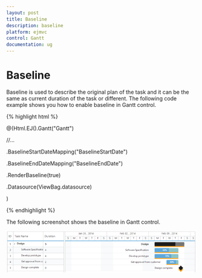 ```yaml
---
layout: post
title: Baseline
description: baseline
platform: ejmvc
control: Gantt
documentation: ug
---
```


# Baseline

Baseline is used to describe the original plan of the task and it can be the same as current duration of the task or different. The following code example shows you how to enable baseline in Gantt control.





{% highlight html %}



@(Html.EJ().Gantt("Gantt")

//...

.BaselineStartDateMapping("BaselineStartDate")

.BaselineEndDateMapping("BaselineEndDate")

.RenderBaseline(true)

.Datasource(ViewBag.datasource)

)



{% endhighlight %}





The following screenshot shows the baseline in Gantt control.



![](Baseline_images/Baseline_img1.png)



